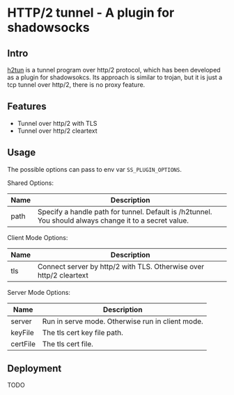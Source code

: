 # HTTP/2 tunnel - A plugin for shadowsocks

## Intro

[h2tun](https://github.com/qiuyuzhou/h2tun) is a tunnel program over http/2 protocol,
which has been developed as a plugin for shadowsokcs. Its approach is similar to trojan,
but it is just a tcp tunnel over http/2, there is no proxy feature.

## Features

* Tunnel over http/2 with TLS
* Tunnel over http/2 cleartext

## Usage

The possible options can pass to env var `SS_PLUGIN_OPTIONS`.

Shared Options:

| Name | Description |
| --- | --- |
| path | Specify a handle path for tunnel. Default is /h2tunnel. You should always change it to a secret value. |

Client Mode Options:

| Name | Description |
| --- | --- |
| tls | Connect server by http/2 with TLS. Otherwise over http/2 cleartext |

Server Mode Options:

| Name | Description |
| --- | --- |
| server | Run in serve mode. Otherwise run in client mode.|
| keyFile | The tls cert key file path. |
| certFile | The tls cert file. |

## Deployment

TODO
